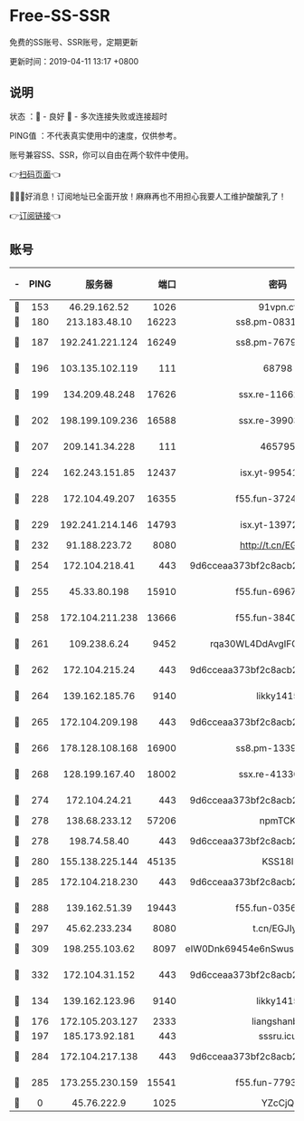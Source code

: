 # Free-SS-SSR

免费的SS账号、SSR账号，定期更新

更新时间：2019-04-11 13:17 +0800

## 说明

状态     ：🙂 - 良好 🙁 - 多次连接失败或连接超时

PING值   ：不代表真实使用中的速度，仅供参考。

账号兼容SS、SSR，你可以自由在两个软件中使用。

👉[扫码页面](https://liesauer.github.io/Free-SS-SSR/)👈

🎉🎉🎉好消息！订阅地址已全面开放！麻麻再也不用担心我要人工维护酸酸乳了！

👉[订阅链接](https://www.liesauer.net/yogurt/subscribe?ACCESS_TOKEN=DAYxR3mMaZAsaqUb)👈

## 账号

|-|PING|服务器|端口|密码|加密方式|区域|
|:----:|:----:|:-----:|-----:|:----:|:----:|:----:|
|🙂|153|46.29.162.52|1026|91vpn.cf|rc4-md5|RU|
|🙂|180|213.183.48.10|16223|ss8.pm-08313598|rc4-md5|RU|
|🙂|187|192.241.221.124|16249|ss8.pm-76791808|aes-256-cfb|US|
|🙂|196|103.135.102.119|111|68798|aes-256-cfb|HK|
|🙂|199|134.209.48.248|17626|ssx.re-11662862|aes-256-cfb|US|
|🙂|202|198.199.109.236|16588|ssx.re-39903895|aes-256-cfb|US|
|🙂|207|209.141.34.228|111|465795|aes-256-cfb|US|
|🙂|224|162.243.151.85|12437|isx.yt-99541024|aes-256-cfb|US|
|🙂|228|172.104.49.207|16355|f55.fun-37240915|aes-256-cfb|SG|
|🙂|229|192.241.214.146|14793|isx.yt-13972982|aes-256-cfb|US|
|🙂|232|91.188.223.72|8080|http://t.cn/EGJIyrl|rc4-md5|RU|
|🙂|254|172.104.218.41|443|9d6cceaa373bf2c8acb22e60b6a58be6|aes-256-cfb|US|
|🙂|255|45.33.80.198|15910|f55.fun-69674736|aes-256-cfb|US|
|🙂|258|172.104.211.238|13666|f55.fun-38406327|aes-256-cfb|US|
|🙂|261|109.238.6.24|9452|rqa30WL4DdAvgIFG6Fs3znzTa|aes-256-cfb|FR|
|🙂|262|172.104.215.24|443|9d6cceaa373bf2c8acb22e60b6a58be6|aes-256-cfb|US|
|🙂|264|139.162.185.76|9140|likky1415|aes-256-cfb|DE|
|🙂|265|172.104.209.198|443|9d6cceaa373bf2c8acb22e60b6a58be6|aes-256-cfb|US|
|🙂|266|178.128.108.168|16900|ss8.pm-13399966|aes-256-cfb|SG|
|🙂|268|128.199.167.40|18002|ssx.re-41330899|aes-256-cfb|SG|
|🙂|274|172.104.24.21|443|9d6cceaa373bf2c8acb22e60b6a58be6|aes-256-cfb|US|
|🙂|278|138.68.233.12|57206|npmTCK|rc4-md5|US|
|🙂|278|198.74.58.40|443|9d6cceaa373bf2c8acb22e60b6a58be6|aes-256-cfb|US|
|🙂|280|155.138.225.144|45135|KSS18l|rc4-md5|US|
|🙂|285|172.104.218.230|443|9d6cceaa373bf2c8acb22e60b6a58be6|aes-256-cfb|US|
|🙂|288|139.162.51.39|19443|f55.fun-03566645|aes-256-cfb|SG|
|🙂|297|45.62.233.234|8080|t.cn/EGJIyrl|rc4-md5|CA|
|🙂|309|198.255.103.62|8097|eIW0Dnk69454e6nSwuspv9DmS201tQ0D|aes-256-cfb|US|
|🙂|332|172.104.31.152|443|9d6cceaa373bf2c8acb22e60b6a58be6|aes-256-cfb|US|
|🙂|134|139.162.123.96|9140|likky1415|aes-256-cfb|JP|
|🙂|176|172.105.203.127|2333|liangshanbo|chacha20|JP|
|🙂|197|185.173.92.181|443|sssru.icu|rc4-md5|RU|
|🙂|284|172.104.217.138|443|9d6cceaa373bf2c8acb22e60b6a58be6|aes-256-cfb|US|
|🙂|285|173.255.230.159|15541|f55.fun-77939989|aes-256-cfb|US|
|🙁|0|45.76.222.9|1025|YZcCjQ|rc4-md5|JP|
